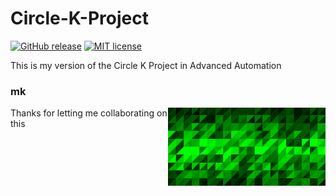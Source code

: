 # Circle-K-Project

[![GitHub release](https://img.shields.io/github/release/dongdongthedingdong/Circle-K-Project.svg)](https://GitHub.com/dongdongthedingdong/Circle-K-Project/releases/)
[![MIT license](https://img.shields.io/github/license/dongdongthedingdong/Circle-K-Project)](https://dongdongthedingdong.mit-license.org/)

This is my version of the Circle K Project in Advanced Automation

### mk

<img src="result.png" width="50%" align="right">

Thanks for letting me collaborating on this

